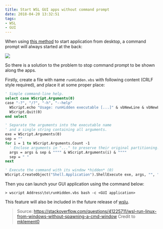 ```yaml
---
title: Start WSL GUI apps without command prompt
date: 2018-04-20 13:32:51
tags:
- WSL
- GUI
---
```


When using [this method](https://www.patrickwu.ml/2017/05/10/Start-WSL-application-from-Windows-10-Desktop/) to start application from desktop, a command prompt will always started at the back:

![](https://cdn.patrickwu.space/posts/dev/wsl/wsl-window.png)

So there is a solution to the problem to stop command prompt to be shown along the apps.
<!--more-->
Firstly, create a file with name `runHidden.vbs` with following content (CRLF style required), and place it at some proper place:

```vb
' Simple command-line help.
select case WScript.Arguments(0)
case "-?", "/?", "-h", "--help"
  WScript.echo "Usage: runHidden executable [...]" & vbNewLine & vbNewLine & "Runs the specified command hidden (without a visible window)."
  WScript.Quit(0)
end select

' Separate the arguments into the executable name
' and a single string containing all arguments.
exe = WScript.Arguments(0)
sep = ""
for i = 1 to WScript.Arguments.Count -1
  ' Enclose arguments in "..." to preserve their original partitioning.
  args = args & sep & """" & WScript.Arguments(i) & """"
  sep = " "
next

' Execute the command with its window *hidden* (0)
WScript.CreateObject("Shell.Application").ShellExecute exe, args, "", "open", 0
```

Then you can launch your GUI application using the command below:

``` 
> wscript Address\to\runHidden.vbs bash -c <GUI application>
```

This feature will also be included in the future release of [wslu](https://github.com/patrick330602/wslu).

> Source: <https://stackoverflow.com/questions/41225711/wsl-run-linux-from-windows-without-spawning-a-cmd-window>
> Credit to [mklement0](https://stackoverflow.com/users/45375/mklement0)